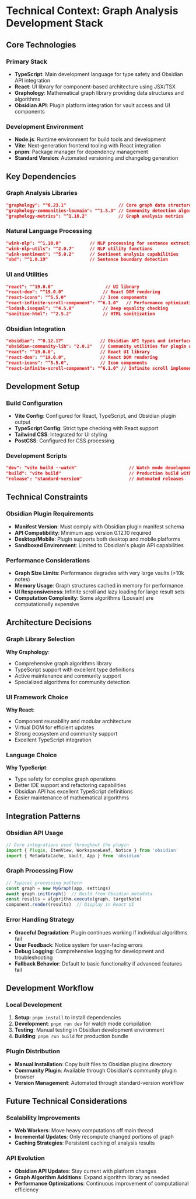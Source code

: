# Technical Context: Graph Analysis Development Stack

## Core Technologies

### Primary Stack
- **TypeScript**: Main development language for type safety and Obsidian API integration
- **React**: UI library for component-based architecture using JSX/TSX
- **Graphology**: Mathematical graph library providing data structures and algorithms
- **Obsidian API**: Plugin platform integration for vault access and UI components

### Development Environment
- **Node.js**: Runtime environment for build tools and development
- **Vite**: Next-generation frontend tooling with React integration
- **pnpm**: Package manager for dependency management
- **Standard Version**: Automated versioning and changelog generation

## Key Dependencies

### Graph Analysis Libraries
```json
"graphology": "^0.23.1"                    // Core graph data structure
"graphology-communities-louvain": "^1.5.3" // Community detection algorithms
"graphology-metrics": "^1.18.2"            // Graph analysis metrics
```

### Natural Language Processing
```json
"wink-nlp": "^1.10.0"           // NLP processing for sentence extraction
"wink-nlp-utils": "^2.0.7"      // NLP utility functions
"wink-sentiment": "^5.0.2"      // Sentiment analysis capabilities
"sbd": "^1.0.19"                // Sentence boundary detection
```

### UI and Utilities
```json
"react": "^19.0.0"                    // UI library
"react-dom": "^19.0.0"               // React DOM rendering
"react-icons": "^5.5.0"             // Icon components
"react-infinite-scroll-component": "^6.1.0"   // Performance optimization
"lodash.isequal": "^4.5.0"           // Deep equality checking
"sanitize-html": "^2.5.2"            // HTML sanitization
```

### Obsidian Integration
```json
"obsidian": "^0.12.17"              // Obsidian API types and interfaces
"obsidian-community-lib": "2.0.2"   // Community utilities for plugin development
"react": "^19.0.0",                 // React UI library
"react-dom": "^19.0.0",             // React DOM rendering
"react-icons": "^5.5.0",            // Icon components
"react-infinite-scroll-component": "^6.1.0" // Infinite scroll implementation
```

## Development Setup

### Build Configuration
- **Vite Config**: Configured for React, TypeScript, and Obsidian plugin output
- **TypeScript Config**: Strict type checking with React support
- **Tailwind CSS**: Integrated for UI styling
- **PostCSS**: Configured for CSS processing

### Development Scripts
```json
"dev": "vite build --watch"                    // Watch mode development with Vite
"build": "vite build"                          // Production build with Vite
"release": "standard-version"                  // Automated releases
```

## Technical Constraints

### Obsidian Plugin Requirements
- **Manifest Version**: Must comply with Obsidian plugin manifest schema
- **API Compatibility**: Minimum app version 0.12.10 required
- **Desktop/Mobile**: Plugin supports both desktop and mobile platforms
- **Sandboxed Environment**: Limited to Obsidian's plugin API capabilities

### Performance Considerations
- **Graph Size Limits**: Performance degrades with very large vaults (>10k notes)
- **Memory Usage**: Graph structures cached in memory for performance
- **UI Responsiveness**: Infinite scroll and lazy loading for large result sets
- **Computation Complexity**: Some algorithms (Louvain) are computationally expensive

## Architecture Decisions

### Graph Library Selection
**Why Graphology**: 
- Comprehensive graph algorithms library
- TypeScript support with excellent type definitions
- Active maintenance and community support
- Specialized algorithms for community detection

### UI Framework Choice
**Why React**:
- Component reusability and modular architecture
- Virtual DOM for efficient updates
- Strong ecosystem and community support
- Excellent TypeScript integration

### Language Choice
**Why TypeScript**:
- Type safety for complex graph operations
- Better IDE support and refactoring capabilities
- Obsidian API has excellent TypeScript definitions
- Easier maintenance of mathematical algorithms

## Integration Patterns

### Obsidian API Usage
```typescript
// Core integrations used throughout the plugin
import { Plugin, ItemView, WorkspaceLeaf, Notice } from 'obsidian'
import { MetadataCache, Vault, App } from 'obsidian'
```

### Graph Processing Flow
```typescript
// Typical processing pattern
const graph = new MyGraph(app, settings)
await graph.initGraph()  // Build from Obsidian metadata
const results = algorithm.execute(graph, targetNote)
component.render(results)  // Display in React UI
```

### Error Handling Strategy
- **Graceful Degradation**: Plugin continues working if individual algorithms fail
- **User Feedback**: Notice system for user-facing errors
- **Debug Logging**: Comprehensive logging for development and troubleshooting
- **Fallback Behavior**: Default to basic functionality if advanced features fail

## Development Workflow

### Local Development
1. **Setup**: `pnpm install` to install dependencies
2. **Development**: `pnpm run dev` for watch mode compilation
3. **Testing**: Manual testing in Obsidian development environment
4. **Building**: `pnpm run build` for production bundle

### Plugin Distribution
- **Manual Installation**: Copy built files to Obsidian plugins directory
- **Community Plugin**: Available through Obsidian's community plugin browser
- **Version Management**: Automated through standard-version workflow

## Future Technical Considerations

### Scalability Improvements
- **Web Workers**: Move heavy computations off main thread
- **Incremental Updates**: Only recompute changed portions of graph
- **Caching Strategies**: Persistent caching of analysis results

### API Evolution
- **Obsidian API Updates**: Stay current with platform changes
- **Graph Algorithm Additions**: Expand algorithm library as needed
- **Performance Optimizations**: Continuous improvement of computational efficiency
